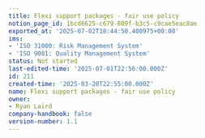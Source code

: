 ```yaml
---
title: Flexi support packages - fair use policy
notion_page_id: 1bcd6625-c679-809f-b3c5-c9cae5eac8ae
exported_at: '2025-07-02T18:44:50.400975+00:00'
ims:
- 'ISO 31000: Risk Management System'
- 'ISO 9001: Quality Management System'
status: Not started
last-edited-time: '2025-07-01T22:56:00.000Z'
id: 211
created-time: '2025-03-20T22:55:00.000Z'
name: Flexi support packages - fair use policy
owner:
- Ryan Laird
company-handbook: false
version-number: 1.1
---
```


<!-- Unsupported block type: child_database -->

<!-- Unsupported block type: child_database -->